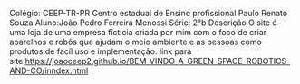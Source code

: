 Colégio: CEEP-TR-PR Centro estadual de Ensino profissional Paulo Renato Souza
Aluno:João Pedro Ferreira Menossi
Série: 2°b
Descrição
O site é uma loja de uma empresa fícticia criada por mim com o foco de criar aparelhos e robôs que ajudam o meio ambiente e as pessoas como produtos de facíl uso e implementação.
 link para site:https://joaoceep2.github.io/BEM-VINDO-A-GREEN-SPACE-ROBOTICS-AND-CO/inndex.html
